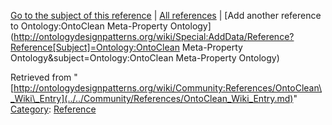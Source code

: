 [Go to the subject of this reference](../../Ontology/OntoClean_Meta-Property_Ontology.md "Ontology:OntoClean Meta-Property Ontology") | [All references](../../Community/References.1.md "Community:References") | [Add another reference to Ontology:OntoClean Meta-Property Ontology](http://ontologydesignpatterns.org/wiki/Special:AddData/Reference?Reference[Subject]=Ontology:OntoClean Meta-Property Ontology&subject=Ontology:OntoClean Meta-Property Ontology)


Retrieved from "[http://ontologydesignpatterns.org/wiki/Community:References/OntoClean\_Wiki\_Entry](../../Community/References/OntoClean_Wiki_Entry.md)"
 [Category](http://ontologydesignpatterns.org/wiki/Special:Categories "Special:Categories"): [Reference](../../Category/Reference.md "Category:Reference")